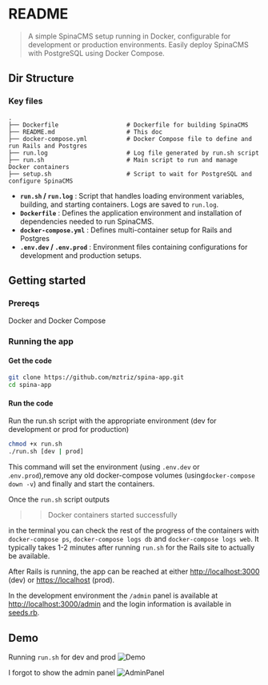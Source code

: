 # README

> A simple SpinaCMS setup running in Docker, configurable for development or production environments. Easily deploy SpinaCMS with PostgreSQL using Docker Compose.

## Dir Structure

### Key files

```plaintext
.
├── Dockerfile                   # Dockerfile for building SpinaCMS
├── README.md                    # This doc
├── docker-compose.yml           # Docker Compose file to define and run Rails and Postgres
├── run.log                      # Log file generated by run.sh script
├── run.sh                       # Main script to run and manage Docker containers
├── setup.sh                     # Script to wait for PostgreSQL and configure SpinaCMS
```

* **`run.sh` / `run.log`** :
  Script that handles loading environment variables, building, and starting containers. Logs are saved to `run.log`.
* **`Dockerfile`** :
  Defines the application environment and installation of dependencies needed to run SpinaCMS.
* **`docker-compose.yml`** :
  Defines multi-container setup for Rails and Postgres
* **`.env.dev` / `.env.prod`** :
  Environment files containing configurations for development and production setups.

## Getting started

### Prereqs

Docker and Docker Compose

### Running the app

#### Get the code

```bash
git clone https://github.com/mztriz/spina-app.git
cd spina-app
```

#### Run the code
Run the run.sh script with the appropriate environment (dev for development or prod for production)

```bash
chmod +x run.sh
./run.sh [dev | prod]
```

This command will set the environment (using `.env.dev` or .`env.prod`),remove any old docker-compose volumes (using`docker-compose down -v`) and finally and start the containers.

Once the `run.sh` script outputs

>> Docker containers started successfully

in the terminal  you can check the rest of the progress of the containers with `docker-compose ps`, `docker-compose logs db` and `docker-compose logs web`. It typically takes 1-2 minutes after running `run.sh` for the Rails site to actually be available.

After Rails is running, the app can be reached at either
[http://localhost:3000](http://localhost:3000) (dev) or [https://localhost](https://localhost) (prod).

In the development environment the `/admin` panel is available at [http://localhost:3000/admin](http://localhost:3000) and the login information is available in [seeds.rb](./seeds.rb).

## Demo
Running `run.sh` for dev and prod
![Demo](./assets/Kapture%202024-09-12%20at%2017.06.32.gif)

I forgot to show the admin panel
![AdminPanel](./assets/Kapture%202024-09-12%20at%2017.13.09.gif)
